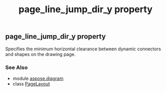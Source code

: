 ﻿---
title: page_line_jump_dir_y property
second_title: Aspose.Diagram for Python via .NET API References
description: 
type: docs
weight: 230
url: /python-net/aspose.diagram/pagelayout/page_line_jump_dir_y/
is_root: false
---

## page_line_jump_dir_y property


Specifies the minimum horizontal clearance between dynamic connectors and shapes on the drawing page.

### See Also
* module [aspose.diagram](../../)
* class [PageLayout](/diagram/python-net/aspose.diagram/pagelayout)
